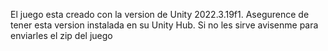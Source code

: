 El juego esta creado con la version de Unity 2022.3.19f1.
Asegurence de tener esta version instalada en su Unity Hub.
Si no les sirve avisenme para enviarles el zip del juego
